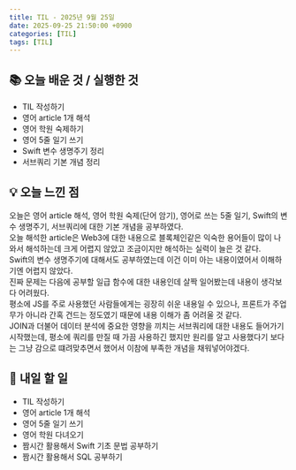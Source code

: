 ```yaml
---
title: TIL - 2025년 9월 25일
date: 2025-09-25 21:50:00 +0900
categories: [TIL]
tags: [TIL]
---
```


## 📚 **오늘 배운 것 / 실행한 것**

- TIL 작성하기
- 영어 article 1개 해석
- 영어 학원 숙제하기
- 영어 5줄 일기 쓰기
- Swift 변수 생명주기 정리
- 서브쿼리 기본 개념 정리

## 💡 **오늘 느낀 점**

오늘은 영어 article 해석, 영어 학원 숙제(단어 암기), 영어로 쓰는 5줄 일기, Swift의 변수 생명주기, 서브쿼리에 대한 기본 개념을 공부하였다.<br>
오늘 해석한 article은 Web3에 대한 내용으로 블록체인같은 익숙한 용어들이 많이 나와서 해석하는데 크게 어렵지 않았고 조금이지만 해석하는 실력이 늘은 것 같다.<br>
Swift의 변수 생명주기에 대해서도 공부하였는데 이건 이미 아는 내용이였어서 이해하기엔 어렵지 않았다.<br>
진짜 문제는 다음에 공부할 일급 함수에 대한 내용인데 살짝 일어봤는데 내용이 생각보다 어려웠다.<br>
평소에 JS를 주로 사용했던 사람들에게는 굉장히 쉬운 내용일 수 있으나, 프론트가 주업무가 아니라 간혹 건드는 정도였기 때문에 내용 이해가 좀 어려울 것 같다.<br>
JOIN과 더불어 데이터 분석에 중요한 영향을 끼치는 서브쿼리에 대한 내용도 들어가기 시작했는데, 평소에 쿼리를 만질 때 가끔 사용하긴 했지만 원리를 알고 사용했다기 보다는 그냥 감으로 떄려맞추면서 했어서 이참에 부족한 개념을 채워넣어야겠다.

## 🎯 **내일 할 일**

- TIL 작성하기
- 영어 article 1개 해석
- 영어 5줄 일기 쓰기
- 영어 학원 다녀오기
- 짬시간 활용해서 Swift 기초 문법 공부하기
- 짬시간 활용해서 SQL 공부하기